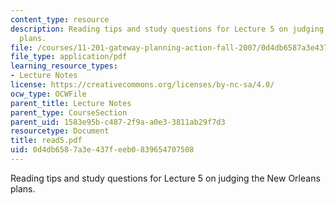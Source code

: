 ```yaml
---
content_type: resource
description: Reading tips and study questions for Lecture 5 on judging the New Orleans
  plans.
file: /courses/11-201-gateway-planning-action-fall-2007/0d4db6587a3e437feeb0839654707508_read5.pdf
file_type: application/pdf
learning_resource_types:
- Lecture Notes
license: https://creativecommons.org/licenses/by-nc-sa/4.0/
ocw_type: OCWFile
parent_title: Lecture Notes
parent_type: CourseSection
parent_uid: 1583e95b-c487-2f9a-a0e3-3811ab29f7d3
resourcetype: Document
title: read5.pdf
uid: 0d4db658-7a3e-437f-eeb0-839654707508
---
```

Reading tips and study questions for Lecture 5 on judging the New Orleans plans.